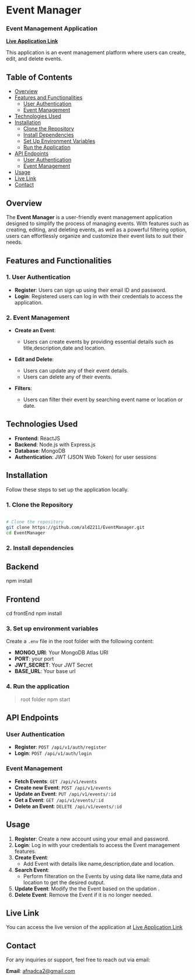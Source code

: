 # Event Manager

### Event Management Application

[**Live Application Link**](https://eventmanager-7zl1.onrender.com/)

This application is an event management platform where users can create, edit, and delete events.

## Table of Contents

- [Overview](#overview)
- [Features and Functionalities](#features-and-functionalities)
  - [User Authentication](#1-user-authentication)
  - [Event Management](#2-Event-management)
- [Technologies Used](#technologies-used)
- [Installation](#installation)
  - [Clone the Repository](#1-clone-the-repository)
  - [Install Dependencies](#2-install-dependencies)
  - [Set Up Environment Variables](#3-set-up-environment-variables)
  - [Run the Application](#4-run-the-application)
- [API Endpoints](#api-endpoints)
  - [User Authentication](#user-authentication)
  - [Event Management](#Event-management)
- [Usage](#usage)
- [Live Link](#live-link)
- [Contact](#contact)

## Overview

The **Event Manager** is a user-friendly event management application designed to simplify the process of managing events. With features such as creating, editing, and deleting events, as well as a powerful filtering option, users can effortlessly organize and customize their event lists to suit their needs.

## Features and Functionalities

### 1. User Authentication

- **Register**: Users can sign up using their email ID and password.
- **Login**: Registered users can log in with their credentials to access the application.

### 2. Event Management

- **Create an Event**:
  - Users can create events by providing essential details such as title,description,date and location.
  
- **Edit and Delete**:
  - Users can update any of their event details.
  - Users can delete any of their events.

- **Filters**:
  - Users can filter their event by searching event name or location or date.


## Technologies Used

- **Frontend**: ReactJS
- **Backend**: Node.js with Express.js
- **Database**: MongoDB
- **Authentication**: JWT (JSON Web Token) for user sessions

## Installation

Follow these steps to set up the application locally.

### 1. Clone the Repository

```bash

# Clone the repository
git clone https://github.com/ald2211/EventManager.git
cd EventManager

```

### 2. Install dependencies

## Backend
npm install

## Frontend
cd frontEnd
npm install

### 3. Set up environment variables

Create a `.env` file in the root folder with the following content:

- **MONGO_URI**: Your MongoDB Atlas URI
- **PORT**: your port
- **JWT_SECRET**: Your JWT Secret
- **BASE_URL**: Your base url

### 4. Run the application

>root folder
npm start

## API Endpoints

### User Authentication
- **Register**: `POST /api/v1/auth/register`
- **Login**: `POST /api/v1/auth/login`

### Event Management
- **Fetch Events**: `GET /api/v1/events`
- **Create new Event**: `POST /api/v1/events`
- **Update an Event**: `PUT /api/v1/events/:id`
- **Get a Event**: `GET /api/v1/events/:id`
- **Delete an Event**: `DELETE /api/v1/events/:id`

  
## Usage

1. **Register**: Create a new account using your email and password.
2. **Login**: Log in with your credentials to access the Event management features.
3. **Create Event**: 
   - Add Event with details like name,description,date and location.
4. **Search Event**:
   - Perform filteration on the Events by using data like name,data and location to get the desired output.
5. **Update Event**: Modify the the Event based on the updation .
6. **Delete Event**: Remove the Event if it is no longer needed.


## Live Link

You can access the live version of the application at [Live Application Link](https://eventmanager-7zl1.onrender.com/)



## Contact

For any inquiries or support, feel free to reach out via email:

**Email**: [afnadca2@gmail.com](mailto:afnadca2@gmail.com)

